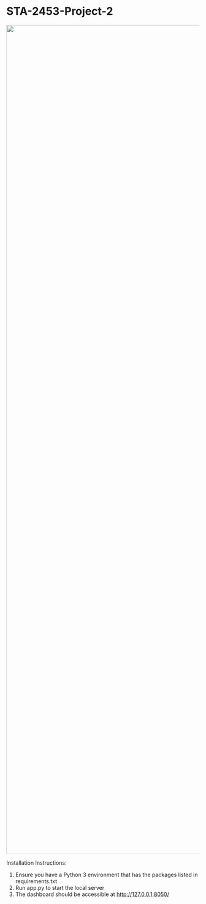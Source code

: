# STA-2453-Project-2

<img src="https://i.imgur.com/E5v5ZFw.png " data-canonical-src="https://i.imgur.com/E5v5ZFw.png " width="2160" />

Installation Instructions: 
1. Ensure you have a Python 3 environment that has the packages listed in requirements.txt 
2. Run app.py to start the local server
3. The dashboard should be accessible at http://127.0.0.1:8050/
